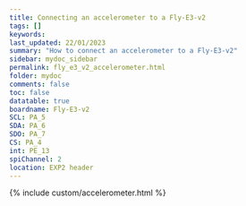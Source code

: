 ```yaml
---
title: Connecting an accelerometer to a Fly-E3-v2
tags: []
keywords: 
last_updated: 22/01/2023
summary: "How to connect an accelerometer to a Fly-E3-v2"
sidebar: mydoc_sidebar
permalink: fly_e3_v2_accelerometer.html
folder: mydoc
comments: false
toc: false
datatable: true
boardname: Fly-E3-v2
SCL: PA_5
SDA: PA_6
SDO: PA_7
CS: PA_4
int: PE_13
spiChannel: 2
location: EXP2 header
---
```


{% include custom/accelerometer.html %}